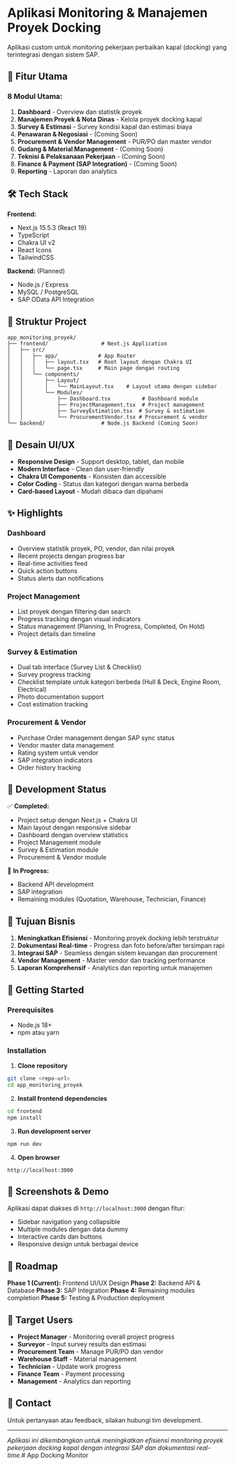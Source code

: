 # Aplikasi Monitoring & Manajemen Proyek Docking

Aplikasi custom untuk monitoring pekerjaan perbaikan kapal (docking) yang terintegrasi dengan sistem SAP.

## 🚀 Fitur Utama

### 8 Modul Utama:
1. **Dashboard** - Overview dan statistik proyek
2. **Manajemen Proyek & Nota Dinas** - Kelola proyek docking kapal
3. **Survey & Estimasi** - Survey kondisi kapal dan estimasi biaya
4. **Penawaran & Negosiasi** - (Coming Soon)
5. **Procurement & Vendor Management** - PUR/PO dan master vendor
6. **Gudang & Material Management** - (Coming Soon)
7. **Teknisi & Pelaksanaan Pekerjaan** - (Coming Soon)
8. **Finance & Payment (SAP Integration)** - (Coming Soon)
9. **Reporting** - Laporan dan analytics

## 🛠️ Tech Stack

**Frontend:**
- Next.js 15.5.3 (React 19)
- TypeScript
- Chakra UI v2
- React Icons
- TailwindCSS

**Backend:** (Planned)
- Node.js / Express
- MySQL / PostgreSQL
- SAP OData API Integration

## 📂 Struktur Project

```
app_monitoring_proyek/
├── frontend/                 # Next.js Application
│   ├── src/
│   │   ├── app/             # App Router
│   │   │   ├── layout.tsx   # Root layout dengan Chakra UI
│   │   │   └── page.tsx     # Main page dengan routing
│   │   └── components/
│   │       ├── Layout/
│   │       │   └── MainLayout.tsx    # Layout utama dengan sidebar
│   │       └── Modules/
│   │           ├── Dashboard.tsx          # Dashboard module
│   │           ├── ProjectManagement.tsx  # Project management
│   │           ├── SurveyEstimation.tsx  # Survey & estimation
│   │           └── ProcurementVendor.tsx # Procurement & vendor
└── backend/                  # Node.js Backend (Coming Soon)
```

## 🎨 Desain UI/UX

- **Responsive Design** - Support desktop, tablet, dan mobile
- **Modern Interface** - Clean dan user-friendly
- **Chakra UI Components** - Konsisten dan accessible
- **Color Coding** - Status dan kategori dengan warna berbeda
- **Card-based Layout** - Mudah dibaca dan dipahami

## ✨ Highlights

### Dashboard
- Overview statistik proyek, PO, vendor, dan nilai proyek
- Recent projects dengan progress bar
- Real-time activities feed
- Quick action buttons
- Status alerts dan notifications

### Project Management
- List proyek dengan filtering dan search
- Progress tracking dengan visual indicators
- Status management (Planning, In Progress, Completed, On Hold)
- Project details dan timeline

### Survey & Estimation
- Dual tab interface (Survey List & Checklist)
- Survey progress tracking
- Checklist template untuk kategori berbeda (Hull & Deck, Engine Room, Electrical)
- Photo documentation support
- Cost estimation tracking

### Procurement & Vendor
- Purchase Order management dengan SAP sync status
- Vendor master data management
- Rating system untuk vendor
- SAP integration indicators
- Order history tracking

## 🚧 Development Status

✅ **Completed:**
- Project setup dengan Next.js + Chakra UI
- Main layout dengan responsive sidebar
- Dashboard dengan overview statistics  
- Project Management module
- Survey & Estimation module
- Procurement & Vendor module

🔄 **In Progress:**
- Backend API development
- SAP integration
- Remaining modules (Quotation, Warehouse, Technician, Finance)

## 🎯 Tujuan Bisnis

1. **Meningkatkan Efisiensi** - Monitoring proyek docking lebih terstruktur
2. **Dokumentasi Real-time** - Progress dan foto before/after tersimpan rapi
3. **Integrasi SAP** - Seamless dengan sistem keuangan dan procurement
4. **Vendor Management** - Master vendor dan tracking performance
5. **Laporan Komprehensif** - Analytics dan reporting untuk manajemen

## 🚀 Getting Started

### Prerequisites
- Node.js 18+
- npm atau yarn

### Installation

1. **Clone repository**
```bash
git clone <repo-url>
cd app_monitoring_proyek
```

2. **Install frontend dependencies**
```bash
cd frontend
npm install
```

3. **Run development server**
```bash
npm run dev
```

4. **Open browser**
```
http://localhost:3000
```

## 📱 Screenshots & Demo

Aplikasi dapat diakses di `http://localhost:3000` dengan fitur:
- Sidebar navigation yang collapsible
- Multiple modules dengan data dummy
- Interactive cards dan buttons
- Responsive design untuk berbagai device

## 🔮 Roadmap

**Phase 1 (Current):** Frontend UI/UX Design
**Phase 2:** Backend API & Database
**Phase 3:** SAP Integration
**Phase 4:** Remaining modules completion
**Phase 5:** Testing & Production deployment

## 👥 Target Users

- **Project Manager** - Monitoring overall project progress
- **Surveyor** - Input survey results dan estimasi
- **Procurement Team** - Manage PUR/PO dan vendor
- **Warehouse Staff** - Material management
- **Technician** - Update work progress
- **Finance Team** - Payment processing
- **Management** - Analytics dan reporting

## 📧 Contact

Untuk pertanyaan atau feedback, silakan hubungi tim development.

---

*Aplikasi ini dikembangkan untuk meningkatkan efisiensi monitoring proyek pekerjaan docking kapal dengan integrasi SAP dan dokumentasi real-time.*#   A p p   D o c k i n g   M o n i t o r  
 
